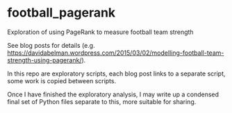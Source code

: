 # football_pagerank
Exploration of using PageRank to measure football team strength

See blog posts for details (e.g. https://davidabelman.wordpress.com/2015/03/02/modelling-football-team-strength-using-pagerank/). 

In this repo are exploratory scripts, each blog post links to a separate script, some work is copied between scripts.

Once I have finished the exploratory analysis, I may write up a condensed final set of Python files separate to this, more suitable for sharing.
